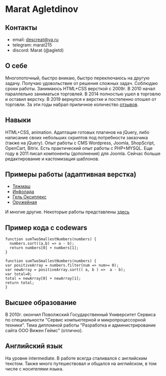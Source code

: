 # Marat Agletdinov
## Контакты
- email: descreat@ya.ru
- telegram: marat215
- discord: Marat (@agletd)

## О себе
Многопоточный, быстро вникаю, быстро переключаюсь на другую задачу. Получаю удовольствие от решения сложных задач. Соблюдаю сроки работы.
Занимаюсь HTML+CSS версткой с 2009г. В 2010 начал параллельно заниматься торговлей. В 2014 полностью ушел в торговлю и оставил верстку. В 2019 вернулся к верстке и постепенно отошел от торговли.
За эти годы набрал приличное количество [отзывов](https://www.fl.ru/users/belive/opinions/).

## Навыки
HTML+CSS, animation.
Адаптация готовых плагинов на jQuery, либо написание своих небольших скриптов под потребности заказчика (также на jQuery).
Опыт работы с CMS Wordpress, Joomla, ShopScript, OpenCart, Bitrix.
Есть практический опыт работы с PHP+MYSQL. Еще году в 2011 писал компоненты (дополнения) для Joomla. Сейчас больше редактирование и кастомизация шаблонов.

## Примеры работы (адаптивная верстка)
* [Тяжмаш](https://www.tyazhmash.com)
* [Инфолада](http://infolada.ru)
* [Гель Оксиплекс](https://oxiplexgel.ru)
* [Оружейная](https://pikearmory.ru)

И многие другие.
Некоторые работы представлены [здесь](https://www.fl.ru/users/belive/portfolio/)

## Пример кода с codewars
```
function sumTwoSmallestNumbers(numbers) {  
  numbers.sort((a,b) => a - b);
  return numbers[0] + numbers[1];
}
```
```
function sumTwoSmallestNumbers(numbers) {
var positiveArray = numbers.filter(num => num>= 0);
var newArray = positiveArray.sort(( a, b ) =>  a - b);
var total=0;
total = newArray[0] + newArray[1];
return total;
}
```
## Высшее образование
В 2010г. окончил Поволжский Государственный Университет Сервиса по специальности "Сервис компьютерной и микропроцессорной техники".
Тема дипломной работы "Разработка и администрирование сайта ООО Вижен Геймс" (отлично).

## Английский язык
На уровне intermediate. 
В работе всегда сталивался с английским текстом. Также много путешествовал и общался на английском, в том числе с носителями языка.
